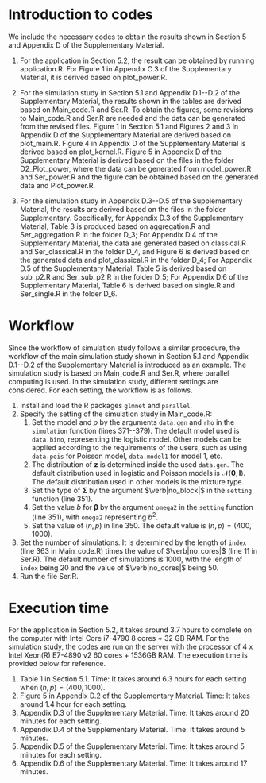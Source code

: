
# Introduction to codes 
	
 We include the necessary codes to obtain the results shown in Section 5 and Appendix D of the Supplementary Material.
	
1. For the application in Section 5.2,  the result can be obtained by running application.R. For Figure 1 in Appendix C.3 of the Supplementary Material, it is derived based on plot\_power.R.
	    	
2. For the  simulation study in Section 5.1 and Appendix D.1--D.2 of the Supplementary Material, the results shown in the tables are derived based on Main\_code.R and Ser.R. To obtain the figures, some revisions to Main\_code.R and Ser.R are needed and the data can be generated from the revised files.  Figure 1 in Section 5.1 and  Figures 2 and 3 in Appendix D of the Supplementary Material are derived based on plot\_main.R. Figure 4 in Appendix D of the Supplementary Material is derived based on plot\_kernel.R. Figure 5 in Appendix D of the Supplementary Material is derived based on the files in the folder D2\_Plot\_power, where the data can be generated from model\_power.R and Ser\_power.R and the figure can be obtained based on the generated data and Plot\_power.R.
	    	
3. For the simulation study in Appendix D.3--D.5 of the Supplementary Material, the results are derived based on the files in the folder Supplementary.
	Specifically, for Appendix D.3  of the Supplementary Material, Table 3  is produced based on  aggregation.R and Ser\_aggregation.R in the folder D\_3;  For Appendix D.4  of the Supplementary Material, the data are generated based on  classical.R and
Ser\_classical.R in the folder D\_4, and Figure 6 is derived based on the generated data and  plot\_classical.R in the folder D\_4;  For Appendix D.5 of the Supplementary Material, Table 5 is derived based on  sub\_p2.R and Ser\_sub\_p2.R in the folder D\_5;
For Appendix D.6 of the Supplementary Material, Table 6 is derived based on   single.R and Ser\_single.R in the folder D\_6.

	
# Workflow 
	   
Since the workflow  of simulation study follows a   similar procedure, the workflow of the main simulation study shown in Section 5.1 and Appendix D.1--D.2 of the Supplementary Material is introduced as an example. The simulation study is based on Main\_code.R and Ser.R, where parallel computing is used. In the simulation study, different settings are considered.  For each setting, the workflow is as follows.

1. Install and load the  R packages $\texttt{glmnet}$ and $\texttt{parallel}$.
2. Specify the setting of the simulation study in Main\_code.R:
   1. Set the model and $\rho$ by the arguments $\texttt{data.gen}$ and $\texttt{rho}$ in the $\texttt{simulation}$ function (lines 371--379).  The default model used is $\texttt{data.bino}$, representing the logistic model. Other models can be applied according to the requirements of the users, such as using $\texttt{data.pois}$ for Poisson model, $\texttt{data.model1}$ for model 1, etc.
	 2. The distribution of $\pmb{z}$ is determined inside the used $\texttt{data.gen}$. The default distribution used in logistic and Poisson models is $\mathcal{N}(\pmb{0},\pmb{I}).$ The default distribution used in other models is the mixture type.
	 3. Set the type of $\pmb{\Sigma}$ by the argument $\verb|no_block|$   in the $\texttt{setting}$ function (line 351).
	 4. Set the value $b$ for $\pmb{\beta}$ by the argument $\texttt{omega2}$ in the $\texttt{setting}$ function (line 351), with $\texttt{omega2}$ representing $b^2$.
	 5. Set the  value of $(n,p)$ in line 350. The default value is $(n,p)=(400,1000)$.
3. Set the number of simulations. It is determined by the length of $\texttt{index}$ (line 363 in Main\_code.R) times the value of $\verb|no_cores|$ (line 11 in Ser.R). The default number of simulations is 1000, with the length of $\texttt{index}$ being 20 and the   value of $\verb|no_cores|$ being 50.	    	
4. Run the file Ser.R.

	
#  Execution time 
	
 For the  application in Section 5.2, it takes around 3.7 hours to complete on the computer with  Intel Core i7-4790  8 cores + 32 GB RAM.   For the simulation study, the codes are run on the server with the processor of 4 x Intel Xeon(R) E7-4890 v2 60 cores +  1536GB RAM. The execution time is provided below for reference.
	
1. Table 1 in Section 5.1.
 Time: It takes around 6.3 hours  for each setting when $(n,p)=(400,1000)$.
2. Figure 5 in Appendix D.2 of the Supplementary  Material.
Time: It takes around 1.4 hour   for each setting.
3. Appendix D.3 of the Supplementary  Material.
Time: It takes around 20 minutes     for each setting.
4. Appendix D.4 of the Supplementary  Material.
Time: It takes around 5 minutes.
5. Appendix D.5 of the Supplementary  Material.
Time: It takes around 5 minutes for each setting.
6. Appendix D.6 of the Supplementary  Material.
Time: It takes around 17  minutes.    	
 
